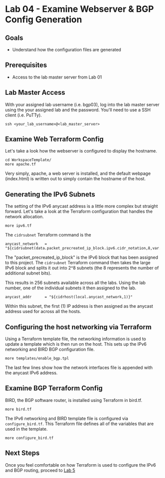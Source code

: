 # Lab 04 - Examine Webserver & BGP Config Generation

## Goals

* Understand how the configuration files are generated

## Prerequisites

* Access to the lab master server from Lab 01

## Lab Master Access


With your assigned lab username (i.e. bgp03), log into the lab master server using the your assigned lab and the password. You'll need to use a SSH client (i.e. PuTTy).

```
ssh <your_lab_username>@<lab_master_server>
```

## Examine Web Terraform Config

Let's take a look how the webserver is configured to display the hostname. 

```
cd WorkspaceTemplate/
more apache.tf
```

Very simply, apache, a web server is installed, and the default webpage (index.html) is written out to simply contain the hostname of the host.

## Generating the IPv6 Subnets

The setting of the IPv6 anycast address is a little more complex but straight forward. Let's take a look at the Terraform configuration that handles the network allocation.

```
more ipv6.tf
```

The ```cidrsubnet``` Terraform command is the 

```
anycast_network   = "${cidrsubnet(data.packet_precreated_ip_block.ipv6.cidr_notation,8,var.lab_number)}"
```
The "packet_precreated_ip_block" is the IPv6 block that has been assigned to this project. The ```cidrsubnet``` Terraform command then takes the large IPv6 block and splits it out into 2^8 subnets (the 8 represents the number of additional subnet bits).

This results in 256 subnets available across all the labs. Using the lab number, one of the individual subnets it then assigned to the lab.

```
anycast_addr      = "${cidrhost(local.anycast_network,1)}"
```
Within this subnet, the first (1) IP address is then assigned as the anycast address used for across all the hosts.

## Configuring the host networking via Terraform

Using a Terraform template file, the networking information is used to update a template which is then run on the host. This sets up the IPv6 networking and BIRD BGP configuration file.

```
more templates/enable_bgp.tpl
```

The last few lines show how the network interfaces file is appended with the anycast IPv6 address.


## Examine BGP Terraform Config

BIRD, the BGP software router, is installed using Terraform in bird.tf.
```
more bird.tf
```

The IPv6 networking and BIRD template file is configured via ```configure_bird.tf```. This Terraform file defines all of the variables that are used in the template.

```
more configure_bird.tf
```

## Next Steps

Once you feel comfortable on how Terraform is used to configure the IPv6 and BGP routing, proceed to [Lab 5](Lab05.md)
